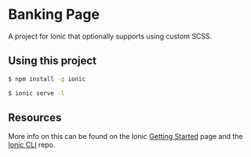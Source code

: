 Banking Page
=====================

A project for Ionic that optionally supports using custom SCSS.

## Using this project

```bash
$ npm install -g ionic
```

```bash
$ ionic serve -l
```

## Resources

More info on this can be found on the Ionic [Getting Started](http://ionicframework.com/getting-started) page and the [Ionic CLI](https://github.com/driftyco/ionic-cli) repo.

